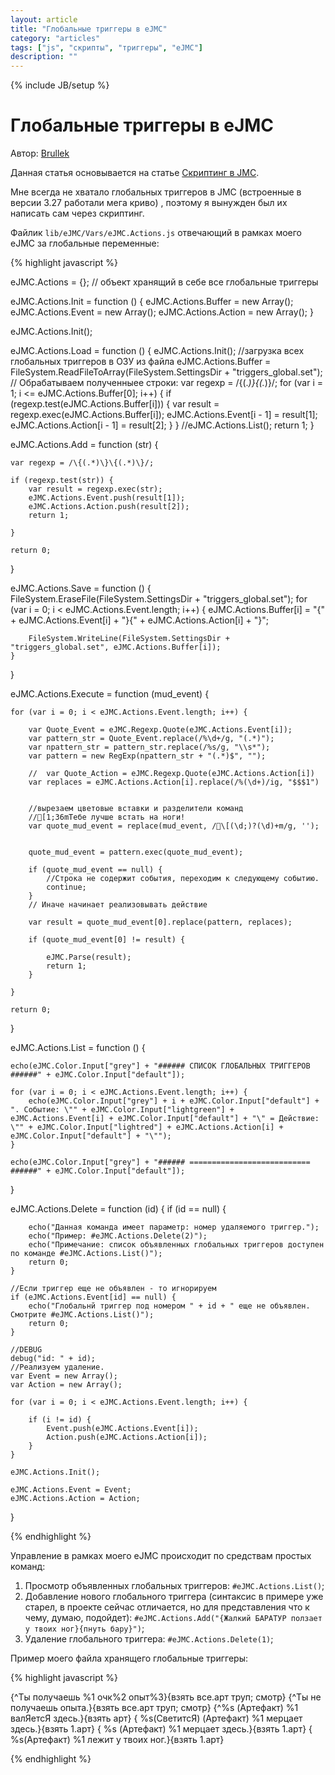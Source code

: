 ```yaml
---
layout: article
title: "Глобальные триггеры в eJMC"
category: "articles"
tags: ["js", "скрипты", "триггеры", "eJMC"]
description: ""
---
```

{% include JB/setup %}

# Глобальные триггеры в eJMC

Автор: [Brullek](https://github.com/brullek)

Данная статья основывается на статье [Скриптинг в JMC](https://nerevar.github.io/jmc/articles/jmc-scripts/).

Мне всегда не хватало глобальных триггеров в JMC (встроенные в версии 3.27 работали мега криво) , поэтому я вынужден был их написать сам через скриптинг.

Файлик `lib/eJMC/Vars/eJMC.Actions.js` отвечающий в рамках моего eJMC за глобальные переменные:

{% highlight javascript %}

eJMC.Actions = {}; // объект хранящий в себе все глобальные триггеры

eJMC.Actions.Init = function () {
    eJMC.Actions.Buffer = new Array();
    eJMC.Actions.Event = new Array();
    eJMC.Actions.Action = new Array();
}

eJMC.Actions.Init();

eJMC.Actions.Load = function () {
    eJMC.Actions.Init();
    //загрузка всех глобальных триггеров в ОЗУ из файла
    eJMC.Actions.Buffer = FileSystem.ReadFileToArray(FileSystem.SettingsDir + "triggers_global.set");
    // Обрабатываем полученныее строки:
    var regexp = /\{(.*)\}\{(.*)\}/;
    for (var i = 1; i <= eJMC.Actions.Buffer[0]; i++) {
        if (regexp.test(eJMC.Actions.Buffer[i])) {
            var result = regexp.exec(eJMC.Actions.Buffer[i]);
            eJMC.Actions.Event[i - 1] = result[1];
            eJMC.Actions.Action[i - 1] = result[2];
        }
    }
    //eJMC.Actions.List();
    return 1;
}


eJMC.Actions.Add = function (str) {

    var regexp = /\{(.*)\}\{(.*)\}/;

    if (regexp.test(str)) {
        var result = regexp.exec(str);
        eJMC.Actions.Event.push(result[1]);
        eJMC.Actions.Action.push(result[2]);
        return 1;

    }

    return 0;
}

eJMC.Actions.Save = function () {
    FileSystem.EraseFile(FileSystem.SettingsDir + "triggers_global.set");
    for (var i = 0; i < eJMC.Actions.Event.length; i++) {
        eJMC.Actions.Buffer[i] = "{" + eJMC.Actions.Event[i] + "}{" + eJMC.Actions.Action[i] + "}";

        FileSystem.WriteLine(FileSystem.SettingsDir + "triggers_global.set", eJMC.Actions.Buffer[i]);
    }
}


eJMC.Actions.Execute = function (mud_event) {

    for (var i = 0; i < eJMC.Actions.Event.length; i++) {

        var Quote_Event = eJMC.Regexp.Quote(eJMC.Actions.Event[i]);
        var pattern_str = Quote_Event.replace(/%\d+/g, "(.*)");
        var npattern_str = pattern_str.replace(/%s/g, "\\s*");
        var pattern = new RegExp(npattern_str + "(.*)$", "");

        //	var Quote_Action = eJMC.Regexp.Quote(eJMC.Actions.Action[i])
        var replaces = eJMC.Actions.Action[i].replace(/%(\d+)/ig, "$$$1")


        //вырезаем цветовые вставки и разделители команд
        //[1;36mТебе лучше встать на ноги!
        var quote_mud_event = replace(mud_event, /\[(\d;)?(\d)+m/g, '');


        quote_mud_event = pattern.exec(quote_mud_event);

        if (quote_mud_event == null) {
            //Строка не содержит события, переходим к следующему событию.
            continue;
        }
        // Иначе начинает реализовывать действие

        var result = quote_mud_event[0].replace(pattern, replaces);

        if (quote_mud_event[0] != result) {

            eJMC.Parse(result);
            return 1;
        }

    }

    return 0;

}

eJMC.Actions.List = function () {

    echo(eJMC.Color.Input["grey"] + "###### СПИСОК ГЛОБАЛЬНЫХ ТРИГГЕРОВ ######" + eJMC.Color.Input["default"]);

    for (var i = 0; i < eJMC.Actions.Event.length; i++) {
        echo(eJMC.Color.Input["grey"] + i + eJMC.Color.Input["default"] + ". Событие: \"" + eJMC.Color.Input["lightgreen"] + eJMC.Actions.Event[i] + eJMC.Color.Input["default"] + "\" = Действие: \"" + eJMC.Color.Input["lightred"] + eJMC.Actions.Action[i] + eJMC.Color.Input["default"] + "\"");
    }

    echo(eJMC.Color.Input["grey"] + "###### =========================== ######" + eJMC.Color.Input["default"]);
}

eJMC.Actions.Delete = function (id) {
    if (id == null) {

        echo("Данная команда имеет параметр: номер удаляемого триггер.");
        echo("Пример: #eJMC.Actions.Delete(2)");
        echo("Примечание: список объявленных глобальных триггеров доступен по команде #eJMC.Actions.List()");
        return 0;
    }

    //Если триггер еще не объявлен - то игнорируем
    if (eJMC.Actions.Event[id] == null) {
        echo("Глобальнй триггер под номером " + id + " еще не объявлен. Смотрите #eJMC.Actions.List()");
        return 0;
    }

    //DEBUG
    debug("id: " + id);
    //Реализуем удаление.
    var Event = new Array();
    var Action = new Array();

    for (var i = 0; i < eJMC.Actions.Event.length; i++) {

        if (i != id) {
            Event.push(eJMC.Actions.Event[i]);
            Action.push(eJMC.Actions.Action[i]);
        }
    }

    eJMC.Actions.Init();

    eJMC.Actions.Event = Event;
    eJMC.Actions.Action = Action;

}

{% endhighlight %}

Управление в рамках моего eJMC происходит по средствам простых команд:

1. Просмотр объявленных глобальных триггеров: `#eJMC.Actions.List()`;
2. Добавление нового глобального триггера (синтаксис в примере уже старел, в проекте сейчас отличается, но для представления что к чему, думаю, подойдет): `#eJMC.Actions.Add("{Жалкий БАРАТУР ползает у твоих ног}{пнуть бару}")`;
3. Удаление глобального триггера: `#eJMC.Actions.Delete(1)`;



Пример моего файла хранящего глобальные триггеры:

{% highlight javascript %}

{^Ты получаешь %1 очк%2 опыт%3}{взять все.арт труп; смотр}
{^Ты не получаешь опыта.}{взять все.арт труп; смотр}
{^%s     (Артефакт) %1 валЯетсЯ здесь.}{взять арт}
{ %s(СветитсЯ) (Артефакт) %1 мерцает здесь.}{взять 1.арт}
{ %s (Артефакт) %1 мерцает здесь.}{взять 1.арт}
{ %s(Артефакт) %1 лежит у твоих ног.}{взять 1.арт}

{% endhighlight %}
